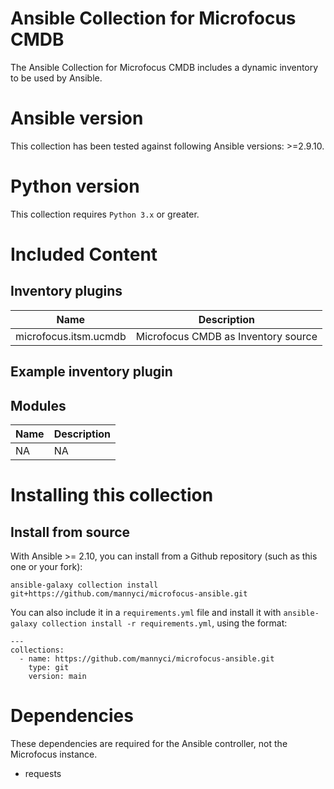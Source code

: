 # Ansible Collection for Microfocus CMDB

The Ansible Collection for Microfocus CMDB includes a dynamic inventory to be used by Ansible.

# Ansible version

This collection has been tested against following Ansible versions: >=2.9.10.

# Python version

This collection requires `Python 3.x` or greater.

# Included Content

## Inventory plugins

| Name | Description |
|---|---|
|microfocus.itsm.ucmdb|Microfocus CMDB as Inventory source |

## Example inventory plugin



## Modules

| Name | Description |
|---|---|
|NA|NA

# Installing this collection

## Install from source

With Ansible >= 2.10, you can install from a Github repository (such as this one or your fork):

```
ansible-galaxy collection install git+https://github.com/mannyci/microfocus-ansible.git
```

You can also include it in a `requirements.yml` file and install it with `ansible-galaxy collection install -r requirements.yml`, using the format:

```
---
collections:
  - name: https://github.com/mannyci/microfocus-ansible.git
    type: git
    version: main
```

# Dependencies

These dependencies are required for the Ansible controller, not the Microfocus instance.

- requests

